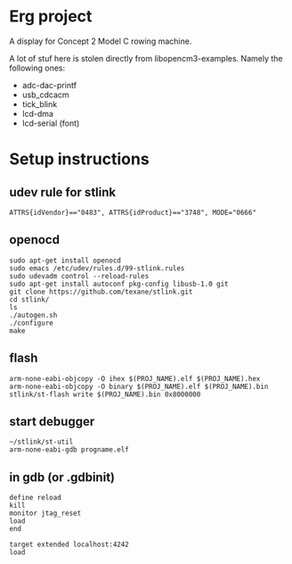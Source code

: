 
# Erg project

A display for Concept 2 Model C rowing machine.

A lot of stuf here is stolen directly from libopencm3-examples.
Namely the following ones:
- adc-dac-printf
- usb_cdcacm
- tick_blink
- lcd-dma
- lcd-serial (font)


# Setup instructions

## udev rule for stlink

    ATTRS{idVendor}=="0483", ATTRS{idProduct}=="3748", MODE="0666"

## openocd

    sudo apt-get install openocd
    sudo emacs /etc/udev/rules.d/99-stlink.rules
    sudo udevadm control --reload-rules
    sudo apt-get install autoconf pkg-config libusb-1.0 git
    git clone https://github.com/texane/stlink.git
    cd stlink/
    ls
    ./autogen.sh
    ./configure
    make


## flash

    arm-none-eabi-objcopy -O ihex $(PROJ_NAME).elf $(PROJ_NAME).hex
    arm-none-eabi-objcopy -O binary $(PROJ_NAME).elf $(PROJ_NAME).bin
    stlink/st-flash write $(PROJ_NAME).bin 0x8000000



## start debugger


    ~/stlink/st-util
    arm-none-eabi-gdb progname.elf

## in gdb (or .gdbinit)

    define reload
    kill
    monitor jtag_reset
    load
    end
    
    target extended localhost:4242
    load

